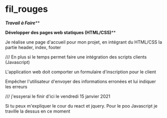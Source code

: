 # fil_rouges
*****Travail à Faire*******

********Développer des pages web statiques (HTML/CSS)**********

Je réalise une page d'accueil pour mon projet, en  intégrant du HTML/CSS 
la partie header, index, footer


/// En plus si le temps permet faire une intégration des scripts clients (Javascript)

L'application web doit comporter un formulaire d'inscription pour le client

Empêcher l'utilisateur d'envoyer des informations erronées et lui indiquer les erreurs

/// j'essyerai le finir d'ici le vendredi 15 janvier 2021

Si tu peux m'expliquer le cour du react et jquery. Pour le poo Javascript je traville la dessus en ce moment

